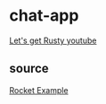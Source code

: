 # chat-app
[Let's get Rusty youtube](https://www.youtube.com/watch?v=NS9Dh63i_Q4&t=727s)


## source
[Rocket Example](https://github.com/SergioBenitez/Rocket/tree/v0.5-rc/examples/chat)
